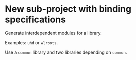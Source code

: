 # New sub-project with binding specifications

Generate interdependent modules for a library.

Examples: `uhd` or `wlroots`.

Use a `common` library and two libraries depending on `common`.
